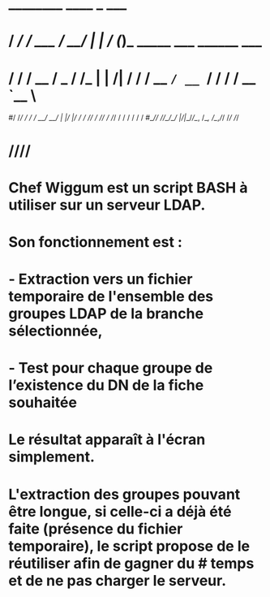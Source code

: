 #   ________         ____   _       ___                            
#  / ____/ /_  ___  / __/  | |     / (_)___ _____ ___  ______ ___  
# / /   / __ \/ _ \/ /_    | | /| / / / __ `/ __ `/ / / / __ `__ \ 
#/ /___/ / / /  __/ __/    | |/ |/ / / /_/ / /_/ / /_/ / / / / / / 
#\____/_/ /_/\___/_/       |__/|__/_/\__, /\__, /\__,_/_/ /_/ /_/  
#                                   /____//____/                   
# 
# 
# Chef Wiggum est un script BASH à utiliser sur un serveur LDAP.
# 
# Son fonctionnement est :
# 
# - Extraction vers un fichier temporaire de l'ensemble des groupes LDAP de la branche sélectionnée,
# - Test pour chaque groupe de l’existence du DN de la fiche souhaitée
#  
# Le résultat apparaît à l'écran simplement.
# 
# L'extraction des groupes pouvant être longue, si celle-ci a déjà été faite (présence du fichier temporaire), le script propose de le réutiliser afin de gagner du # temps et de ne pas charger le serveur.
